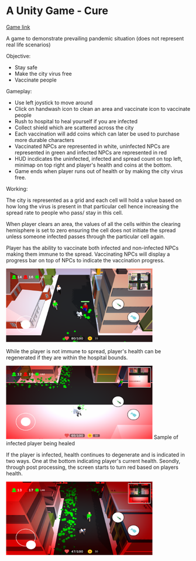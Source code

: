 # A Unity Game - Cure 
[Game link](https://play.google.com/store/apps/details?id=com.SAGamesInc.CURE)

A game to demonstrate prevailing pandemic situation (does not represent real life scenarios)

Objective:
  - Stay safe
  - Make the city virus free
  - Vaccinate people

Gameplay:
  - Use left joystick to move around
  - Click on handwash icon to clean an area and vaccinate icon to vaccinate people
  - Rush to hospital to heal yourself if you are infected
  - Collect shield which are scattered across the city
  - Each vaccination will add coins which can later be used to purchase more durable characters
  - Vaccinated NPCs are represented in white, uninfected NPCs are represented in green and infected NPCs are represented in red
  - HUD incdicates the uninfected, infected and spread count on top left, minimap on top right and player's health and coins at the bottom.
  - Game ends when player runs out of health or by making the city virus free.

Working:

<p>
  The city is represented as a grid and each cell will hold a value based on how long the virus is present in that particular cell hence increasing the spread rate to people who pass/ stay in this cell.
  
  When player clears an area, the values of all the cells within the clearing hemisphere is set to zero ensuring the cell does not initiate the spread unless someone infected passes through the particular cell again.
  
  Player has the ability to vaccinate both infected and non-infected NPCs making them immune to the spread. Vaccinating NPCs will display a progress bar on top of NPCs to indicate the vaccination progress.

  <img src="/Images/SS-1.png" width="400" height="200"/>

  While the player is not immune to spread, player's health can be regenerated if they are within the hospital bounds.
  
  <img src="/Images/SS-3.png" width="400" height="200"/>
  Sample of infected player being healed
  
  If the player is infected, health continues to degenerate and is indicated in two ways. One at the bottom indicating player's current health. Seondly, through post processing, the screen starts to turn red based on players health.
  
  <img src="/Images/SS-2.png" width="400" height="200"/>
    
</p>
